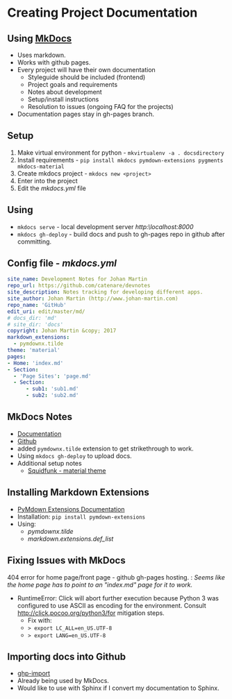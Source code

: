 # Creating Project Documentation

## Using [MkDocs](http://www.mkdocs.org/)
* Uses markdown.
* Works with github pages.
* Every project will have their own documentation
    * Styleguide should be included (frontend)
    * Project goals and requirements
    * Notes about development
    * Setup/install instructions
    * Resolution to issues (ongoing FAQ for the projects)
* Documentation pages stay in gh-pages branch.

## Setup
1. Make virtual environment for python - `mkvirtualenv -a . docsdirectory`
1. Install requirements - `pip install mkdocs pymdown-extensions pygments mkdocs-material`
1. Create mkdocs project - `mkdocs new <project>`
1. Enter into the project
1. Edit the *mkdocs.yml* file

## Using
* `mkdocs serve` - local development server *http:\\localhost:8000*
* `mkdocs gh-deploy` - build docs and push to gh-pages repo in github after committing.

## Config file - *mkdocs.yml*
```yaml
site_name: Development Notes for Johan Martin
repo_url: https://github.com/catenare/devnotes
site_description: Notes tracking for developing different apps.
site_author: Johan Martin (http://www.johan-martin.com)
repo_name: 'GitHub'
edit_uri: edit/master/md/
# docs_dir: 'md'
# site_dir: 'docs'
copyright: Johan Martin &copy; 2017
markdown_extensions:
  - pymdownx.tilde
theme: 'material'
pages:
- Home: 'index.md'
- Section:
  - 'Page Sites': 'page.md'
  - Section: 
      - sub1: 'sub1.md'
      - sub2: 'sub2.md'
```
## MkDocs Notes
* [Documentation](http://www.mkdocs.org/)
* [Github](https://github.com/mkdocs/mkdocs/)
* added ```pymdownx.tilde``` extension to get strikethrough to work.
* Using ```mkdocs gh-deploy``` to upload docs.
* Additional setup notes
    * [Squidfunk - material theme](http://squidfunk.github.io/mkdocs-material/getting-started/)

## Installing Markdown Extensions
* [PyMdown Extensions Documentation](http://facelessuser.github.io/pymdown-extensions/)
* Installation: `pip install pymdown-extensions`
* Using:
    - *pymdownx.tilde*
    - *markdown.extensions.def_list*

## Fixing Issues with MkDocs
404 error for home page/front page - github gh-pages hosting.
:   *Seems like the home page has to point to an "index.md" page for it to work.*
* RuntimeError: Click will abort further execution because Python 3 was configured to use ASCII as encoding for the environment.  Consult http://click.pocoo.org/python3/for mitigation steps.
    * Fix with: 
    * `> export LC_ALL=en_US.UTF-8`
    * `> export LANG=en_US.UTF-8`



## Importing docs into Github
* [ghp-import](https://github.com/davisp/ghp-import)
* Already being used by MkDocs.
* Would like to use with Sphinx if I convert my documentation to Sphinx.
